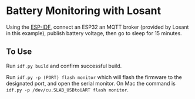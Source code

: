 # Battery Monitoring with Losant

Using the [ESP-IDF](https://github.com/espressif/esp-idf), connect an ESP32 an MQTT broker (provided by Losant in this example), publish battery voltage, then go to sleep for 15 minutes.

## To Use

Run `idf.py build` and confirm successful build.

Run `idf.py -p (PORT) flash monitor` which will flash the firmware to the designated port, and open the serial monitor. On Mac the command is `idf.py -p /dev/cu.SLAB_USBtoUART flash monitor`.

